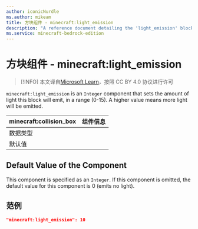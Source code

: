 ```yaml
---
author: iconicNurdle
ms.author: mikeam
title: 方块组件 - minecraft:light_emission
description: "A reference document detailing the 'light_emission' block component"
ms.service: minecraft-bedrock-edition
---
```


# 方块组件 - minecraft:light_emission

> [!INFO]
> 本文译自[Microsoft Learn](https://learn.microsoft.com/en-us/minecraft/creator/)，按照 CC BY 4.0 协议进行许可

`minecraft:light_emission` is an `Integer` component that sets the amount of light this block will emit, in a range (0-15). A higher value means more light will be emitted.

| minecraft:collision_box | 组件信息 |
| ----------------------- | -------- |
| 数据类型                |          |
| 默认值                  |          |

## Default Value of the Component

This component is specified as an `Integer`. If this component is omitted, the default value for this component is 0 (emits no light).

## 范例

```json
"minecraft:light_emission": 10
```
